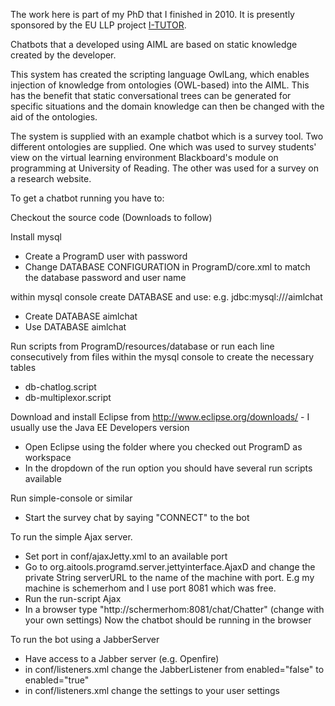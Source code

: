 The work here is part of my PhD that I finished in 2010. It is presently sponsored by the EU LLP project [I-TUTOR](http://blog.unimc.it/i-tutor/).

Chatbots that a developed using AIML are based on static knowledge created by the developer.

This system has created the scripting language OwlLang, which enables injection of knowledge from ontologies (OWL-based) into the AIML. This has the benefit that static conversational trees can be generated for specific situations and the domain knowledge can then be changed with the aid of the ontologies.

The system is supplied with an example chatbot which is a survey tool. Two different ontologies are supplied. One which was used to survey students' view on the virtual learning environment Blackboard's module on programming at University of Reading. The other was used for a survey on a research website.

To get a chatbot running you have to:

Checkout the source code (Downloads to follow)

Install mysql
  * Create a ProgramD user with password
  * Change DATABASE CONFIGURATION in ProgramD/core.xml to match the database password and user name

within mysql console create DATABASE and use: e.g. jdbc:mysql:///aimlchat
  * Create DATABASE aimlchat
  * Use DATABASE aimlchat

Run scripts from ProgramD/resources/database or run each line consecutively from files within the mysql console to create the necessary tables
  * db-chatlog.script
  * db-multiplexor.script

Download and install Eclipse from http://www.eclipse.org/downloads/ - I usually use the Java EE Developers version
  * Open Eclipse using the folder where you checked out ProgramD as workspace
  * In the dropdown of the run option you should have several run scripts available


Run simple-console or similar
  * Start the survey chat by saying "CONNECT" to the bot



To run the simple Ajax server.
  * Set port in conf/ajaxJetty.xml to an available port
  * Go to org.aitools.programd.server.jettyinterface.AjaxD and change the private String serverURL to the name of the machine with port. E.g my machine is schemerhom and I use port 8081 which was free.
  * Run the run-script Ajax
  * In a browser type "http://schermerhom:8081/chat/Chatter" (change with your own settings)
Now the chatbot should be running in the browser


To run the bot using a JabberServer
  * Have access to a Jabber server (e.g. Openfire)
  * in conf/listeners.xml change the JabberListener from enabled="false" to enabled="true"
  * in conf/listeners.xml change the settings to your user settings
